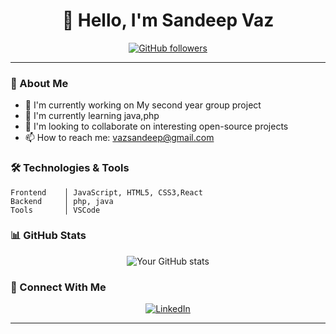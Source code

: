 <h1 align="center">👋 Hello, I'm Sandeep Vaz</h1>
<div align="center">
  
[![GitHub followers](https://img.shields.io/github/followers/msnvaz?style=social)](https://github.com/msnvaz)

</div>

---

### 🚀 About Me
- 🔭 I'm currently working on My second year group project
- 🌱 I'm currently learning java,php
- 👯 I'm looking to collaborate on interesting open-source projects
- 📫 How to reach me: vazsandeep@gmail.com

### 🛠️ Technologies & Tools
```text
Frontend    │ JavaScript, HTML5, CSS3,React
Backend     │ php, java
Tools       │ VSCode
```

### 📊 GitHub Stats

<div align="center">
  
![Your GitHub stats](https://github-readme-stats.vercel.app/api?username=msnvaz&show_icons=true&theme=radical)

</div>


  
### 🤝 Connect With Me
<div align="center">
  
[![LinkedIn](https://img.shields.io/badge/-LinkedIn-blue?style=flat-square&logo=LinkedIn&logoColor=white)](https://linkedin.com/in/sandeep-vaz-447662283/)


</div>

---

